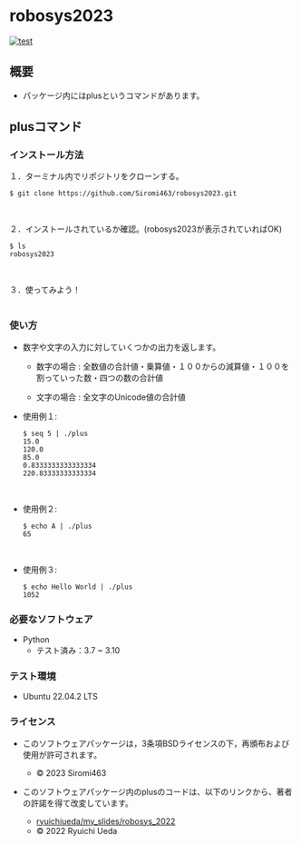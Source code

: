 # robosys2023
[![test](https://github.com/Siromi463/robosys2023/actions/workflows/test.yml/badge.svg)](https://github.com/Siromi463/robosys2023/actions/workflows/test.yml)


## 概要

* パッケージ内にはplusというコマンドがあります。

## plusコマンド

### インストール方法


１．ターミナル内でリポジトリをクローンする。<br>
```
$ git clone https://github.com/Siromi463/robosys2023.git
```
<br>

２．インストールされているか確認。(robosys2023が表示されていればOK)<br>
```
$ ls
robosys2023
```

<br>

３．使ってみよう！<br><br>

### 使い方

* 数字や文字の入力に対していくつかの出力を返します。
	* 数字の場合 : 全数値の合計値・乗算値・１００からの減算値・１００を割っていった数・四つの数の合計値<br>

	* 文字の場合 : 全文字のUnicode値の合計値 

* 使用例１:
	```
	$ seq 5 | ./plus
	15.0
	120.0
	85.0
	0.8333333333333334
	220.83333333333334
	```
<br>

* 使用例２:
	```
	$ echo A | ./plus
	65
	```

<br>

* 使用例３:
	```
	$ echo Hello World | ./plus
	1052
	```



### 必要なソフトウェア
* Python
  * テスト済み：3.7 ~ 3.10



### テスト環境
* Ubuntu 22.04.2 LTS



### ライセンス
* このソフトウェアパッケージは，3条項BSDライセンスの下，再頒布および使用が許可されます。
	* © 2023 Siromi463


* このソフトウェアパッケージ内のplusのコードは、以下のリンクから、著者の許諾を得て改変しています。
	* [ryuichiueda/my_slides/robosys_2022](https://github.com/ryuichiueda/my_slides/tree/master/robosys_2022)
	* © 2022 Ryuichi Ueda
